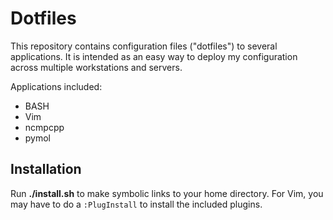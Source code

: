 # Dotfiles

This repository contains configuration files ("dotfiles") to several applications. It is intended as an easy way to deploy my configuration across multiple workstations and servers.

Applications included:

- BASH
- Vim
- ncmpcpp
- pymol

## Installation

Run **./install.sh** to make symbolic links to your home directory.
For Vim, you may have to do a `:PlugInstall` to install the included plugins.

